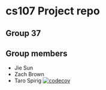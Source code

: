 # cs107 Project repo
## Group 37

## Group members
* Jie Sun
* Zach Brown
* Taro Spirig
[![codecov](https://codecov.io/gh/cs107-anonymous-cats/cs107-FinalProject/branch/main/graph/badge.svg?token=0SLS9D4TNC)](https://codecov.io/gh/cs107-anonymous-cats/cs107-FinalProject)
